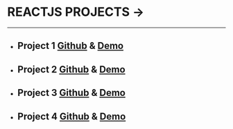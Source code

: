 # REACTJS PROJECTS ->
<hr>

- ## Project 1 [Github](https://github.com/anurag357/REACT-TEMPLATE) & [Demo](https://react-template-projects.netlify.app/)


- ## Project 2 [Github](https://github.com/anurag357/react-weather-app) & [Demo](https://react-weather-applic.netlify.app/)


- ## Project 3 [Github](https://github.com/anurag357/COUNTER-APP) & [Demo](https://counter-app-using-state-hooks.netlify.app/)

- ## Project 4 [Github](https://github.com/anurag357/TIC-TAC-TOI-GAME) & [Demo](https://tic-tac-toi-game.netlify.app/)
